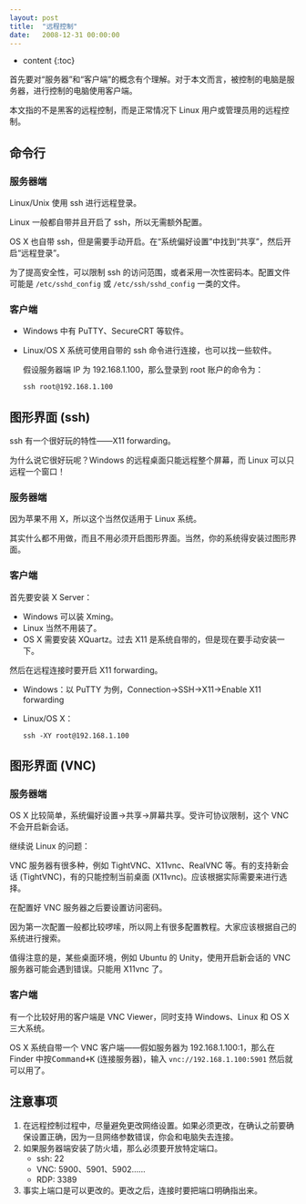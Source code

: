 ```yaml
---
layout: post
title:  "远程控制"
date:   2008-12-31 00:00:00
---
```

* content
{:toc}

首先要对“服务器”和“客户端”的概念有个理解。对于本文而言，被控制的电脑是服务器，进行控制的电脑使用客户端。

本文指的不是黑客的远程控制，而是正常情况下 Linux 用户或管理员用的远程控制。

## 命令行

### 服务器端

Linux/Unix 使用 ssh 进行远程登录。

Linux 一般都自带并且开启了 ssh，所以无需额外配置。

OS X 也自带 ssh，但是需要手动开启。在“系统偏好设置”中找到“共享”，然后开启“远程登录”。

为了提高安全性，可以限制 ssh 的访问范围，或者采用一次性密码本。配置文件可能是 `/etc/sshd_config` 或 `/etc/ssh/sshd_config` 一类的文件。

### 客户端

* Windows 中有 PuTTY、SecureCRT 等软件。
* Linux/OS X 系统可使用自带的 ssh 命令进行连接，也可以找一些软件。

  假设服务器端 IP 为 192.168.1.100，那么登录到 root 账户的命令为：
		
      ssh root@192.168.1.100

## 图形界面 (ssh)

ssh 有一个很好玩的特性——X11 forwarding。

为什么说它很好玩呢？Windows 的远程桌面只能远程整个屏幕，而 Linux 可以只远程一个窗口！

### 服务器端

因为苹果不用 X，所以这个当然仅适用于 Linux 系统。

其实什么都不用做，而且不用必须开启图形界面。当然，你的系统得安装过图形界面。

### 客户端

首先要安装 X Server：

* Windows 可以装 Xming。
* Linux 当然不用装了。
* OS X 需要安装 XQuartz。过去 X11 是系统自带的，但是现在要手动安装一下。

然后在远程连接时要开启 X11 forwarding。

* Windows：以 PuTTY 为例，Connection->SSH->X11->Enable X11 forwarding
* Linux/OS X：
		
      ssh -XY root@192.168.1.100
	  
## 图形界面 (VNC)

### 服务器端

OS X 比较简单，系统偏好设置->共享->屏幕共享。受许可协议限制，这个 VNC 不会开启新会话。

继续说 Linux 的问题：

VNC 服务器有很多种，例如 TightVNC、X11vnc、RealVNC 等。有的支持新会话 (TightVNC)，有的只能控制当前桌面 (X11vnc)。应该根据实际需要来进行选择。

在配置好 VNC 服务器之后要设置访问密码。

因为第一次配置一般都比较啰嗦，所以网上有很多配置教程。大家应该根据自己的系统进行搜索。

值得注意的是，某些桌面环境，例如 Ubuntu 的 Unity，使用开启新会话的 VNC 服务器可能会遇到错误。只能用 X11vnc 了。

### 客户端

有一个比较好用的客户端是 VNC Viewer，同时支持 Windows、Linux 和 OS X 三大系统。

OS X 系统自带一个 VNC 客户端——假如服务器为 192.168.1.100:1，那么在 Finder 中按<kbd>Command+K</kbd> (连接服务器)，输入 `vnc://192.168.1.100:5901` 然后就可以用了。

## 注意事项

1. 在远程控制过程中，尽量避免更改网络设置。如果必须更改，在确认之前要确保设置正确，因为一旦网络参数错误，你会和电脑失去连接。
2. 如果服务器端安装了防火墙，那么必须要开放特定端口。
	* ssh: 22
	* VNC: 5900、5901、5902……
	* RDP: 3389
3. 事实上端口是可以更改的。更改之后，连接时要把端口明确指出来。